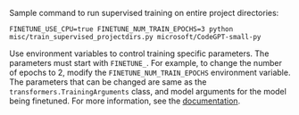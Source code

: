 Sample command to run supervised training on entire project directories:
```
FINETUNE_USE_CPU=true FINETUNE_NUM_TRAIN_EPOCHS=3 python misc/train_supervised_projectdirs.py microsoft/CodeGPT-small-py
```

Use environment variables to control training specific parameters. The parameters must start with `FINETUNE_`. For example, to change the number of epochs to 2, modify the `FINETUNE_NUM_TRAIN_EPOCHS` environment variable. The parameters that can be changed are same as the `transformers.TrainingArguments` class, and model arguments for the model being finetuned. For more information, see the [documentation](https://huggingface.co/docs/transformers/v4.35.2/en/main_classes/trainer#transformers.TrainingArguments).